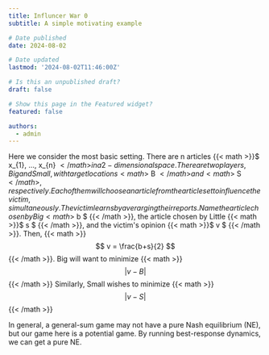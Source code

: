 ```yaml
---
title: Influncer War 0
subtitle: A simple motivating example

# Date published
date: 2024-08-02

# Date updated
lastmod: '2024-08-02T11:46:00Z'

# Is this an unpublished draft?
draft: false

# Show this page in the Featured widget?
featured: false

authors:
  - admin
---
```


Here we consider the most basic setting. There are n articles {{< math >}}$ x_{1}, ..., x_{n} ${{< /math >}} in a 2-dimensional space. There are two players, Big and Small, with target locations {{< math >}}$ B ${{< /math >}} and {{< math >}}$ S ${{< /math >}}, respectively. Each of them will choose an article from the article set to influence the victim, simultaneously. The victim learns by averarging their reports. Name the article chosen by Big {{< math >}}$ b $ {{< /math >}}, the article chosen by Little {{< math >}}$ s $ {{< /math >}}, and the victim's opinion {{< math >}}$ v $ {{< /math >}}. Then, {{< math >}}$$ v = \frac{b+s}{2} $${{< /math >}}. Big will want to minimize {{< math >}}$$ |v-B| $${{< /math >}} Similarly, Small wishes to minimize {{< math >}}$$ |v-S| $${{< /math >}}

In general, a general-sum game may not have a pure Nash equilibrium (NE), but our game here is a potential game. By running best-response dynamics, we can get a pure NE.